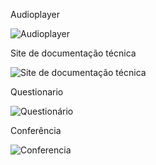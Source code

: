 Audioplayer

![Audioplayer](https://github.com/matheuspereiramartinscd/HTML-CSS/assets/136721687/ef76756e-451f-488a-9afb-15c548064c6f)

Site de documentação técnica

![Site de documentação técnica](https://github.com/matheuspereiramartinscd/HTML-CSS/assets/136721687/3b16eccc-33c2-466d-a52b-6dd78f7586b4)

Questionario

![Questionário](https://github.com/matheuspereiramartinscd/HTML-CSS/assets/136721687/6a540ea2-b8c0-4636-b926-3375d98f718e)

Conferência 

![Conferencia](https://github.com/matheuspereiramartinscd/HTML-CSS/assets/136721687/4028acc1-32ee-4cfa-bd92-4795f9c515ae)





